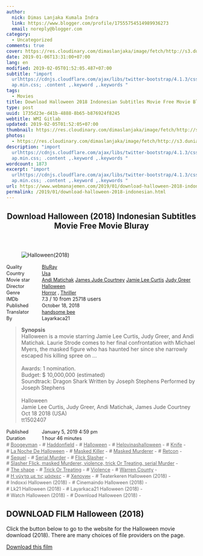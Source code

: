 ```yaml
---
author:
  nick: Dimas Lanjaka Kumala Indra
  link: https://www.blogger.com/profile/17555754514989936273
  email: noreply@blogger.com
category:
  - Uncategorized
comments: true
cover: https://res.cloudinary.com/dimaslanjaka/image/fetch/http://s3.dunia21.org/wp-content/uploads/2018/10/film-halloween2018-lk21.jpg
date: 2019-01-06T13:31:00+07:00
lang: en
modified: 2019-02-05T01:52:05.487+07:00
subtitle: "import
  urlhttps://cdnjs.cloudflare.com/ajax/libs/twitter-bootstrap/4.1.3/css/bootstr\
  ap.min.css; .content ,.keyword ,.keywords "
tags:
  - Movies
title: Download Halloween 2018 Indonesian Subtitles Movie Free Movie Bluray
type: post
uuid: 1735d23e-d41b-4888-8b65-b876924f8245
webtitle: WMI Gitlab
updated: 2019-02-05T01:52:05+07:00
thumbnail: https://res.cloudinary.com/dimaslanjaka/image/fetch/http://s3.dunia21.org/wp-content/uploads/2018/10/film-halloween2018-lk21.jpg
photos:
  - https://res.cloudinary.com/dimaslanjaka/image/fetch/http://s3.dunia21.org/wp-content/uploads/2018/10/film-halloween2018-lk21.jpg
description: "import
  urlhttps://cdnjs.cloudflare.com/ajax/libs/twitter-bootstrap/4.1.3/css/bootstr\
  ap.min.css; .content ,.keyword ,.keywords "
wordcount: 1873
excerpt: "import
  urlhttps://cdnjs.cloudflare.com/ajax/libs/twitter-bootstrap/4.1.3/css/bootstr\
  ap.min.css; .content ,.keyword ,.keywords "
url: https://www.webmanajemen.com/2019/01/download-halloween-2018-indonesian.html
permalink: /2019/01/download-halloween-2018-indonesian.html
---
```


<div>  <style>  @import url("https://cdnjs.cloudflare.com/ajax/libs/twitter-bootstrap/4.1.3/css/bootstrap.min.css");  .content *,.keyword *,.keywords * { max-width:100%}  .keywords h3 { margin-right: 15px; color: #666 }   .keywords h3::before { content: "#"; }  .keywords h3::after { content: "-"; }  .content h3 { display: inline-block; }  .keywords h3 { display: block }  .content-wrapper {          position: relative      }      .content-wrapper::before {          background: -moz-linear-gradient(top, rgba(255, 255, 255, 0) 0, rgba(255, 255, 255, 1) 100%);          background: -webkit-linear-gradient(top, rgba(255, 255, 255, 0) 0, rgba(255, 255, 255, 1) 100%);          background: linear-gradient(to bottom, rgba(255, 255, 255, 0) 0, rgba(255, 255, 255, 1) 100%);          filter: progid: DXImageTransform.Microsoft.gradient(startColorstr='#00ffffff', endColorstr='#ffffff', GradientType=0);          bottom: 0;          left: 0;          position: absolute;          width: 100%;          color: #fff;          height: 50px;          /*content: '';*/          /*z-index: 3*/      }      .keywords h3 a {          color: #666      }      .content {          position: relative      }      .content h2,      .content h3 {          font-style: normal;          display: inline-block;          font-weight: 400;          margin: 0;          padding: 0;          font-size: 90%      }      .content-media,      .show-more {          font-size: 80%      }      .content h2 {          width: 90px      }      .content-poster {          margin-bottom: 10px      }  </style>  <article class="post"><header class="post-header"><h1 for="title"> <span class="notranslate"> Download Halloween (2018) Indonesian Subtitles Movie Free Movie Bluray</span> </h1></header><div class="content-wrapper" id="movie-detail"><div class="row toggle-more">  <div class="col-xs-2 content-poster"><figure><img src="https://res.cloudinary.com/dimaslanjaka/image/fetch/http://s3.dunia21.org/wp-content/uploads/2018/10/film-halloween2018-lk21.jpg" alt="Halloween(2018)" title="Watch Halloween (2018) Indonesian Subtitles Streaming Movie Free Download Online" class="img-thumbnail"></figure></div>  <div class="col-xs-10 content">  <div>  <h2> <span class="notranslate"> Quality</span> </h2>  <h3> <span class="notranslate"> <a href="http://web-manajemen.blogspot.com/p/search.html?q=quality%20bluray" title="List of the latest and most complete films on BluRay quality">BluRay</a></span> </h3>  </div>  <div>  <h2> <span class="notranslate"> Country</span> </h2>  <h3> <span class="notranslate"> <a href="http://web-manajemen.blogspot.com/p/search.html?q=country%20usa" title="List of the latest and most complete films made in the USA">Usa</a></span> </h3>  </div>  <div>  <h2> <span class="notranslate"> Movie star</span> </h2>  <h3> <span class="notranslate"> <a href="http://web-manajemen.blogspot.com/p/search.html?q=artist%20andi%20matichak">Andi Matichak</a></span> </h3>  <h3> <span class="notranslate"> <a href="http://web-manajemen.blogspot.com/p/search.html?q=artist%20james%20jude%20courtney">James Jude Courtney</a></span> </h3>  <h3> <span class="notranslate"> <a href="http://web-manajemen.blogspot.com/p/search.html?q=artist%20jamie%20lee%20curtis">Jamie Lee Curtis</a></span> </h3>  <h3> <span class="notranslate"> <a href="http://web-manajemen.blogspot.com/p/search.html?q=artist%20judy%20greer">Judy Greer</a></span> </h3>  </div>  <div>  <h2> <span class="notranslate"> Director</span> </h2>  <h3> <span class="notranslate"> <a href="http://web-manajemen.blogspot.com/p/search.html?q=director%20halloween">Halloween</a></span> </h3>  </div>  <div>  <h2> <span class="notranslate"> Genre</span> </h2>  <h3> <span class="notranslate"> <a href="http://web-manajemen.blogspot.com/p/search.html?q=genre%20horror" title="List of the latest and most complete films Genres">Horror</a> , <a href="http://web-manajemen.blogspot.com/p/search.html?q=genre%20thriller" title="List of the latest and most complete films Genres">Thriller</a></span> </h3>  </div>  <div>  <h2> <span class="notranslate"> IMDb</span> </h2>  <h3> <span class="notranslate"> 7.3</span> </h3> <span class="notranslate"> /</span> <h3> <span class="notranslate"> 10</span> </h3> <span class="notranslate"> from</span> <h3> <span class="notranslate"> 25718</span> </h3> <span class="notranslate"> users</span> </div>  <div>  <h2> <span class="notranslate"> Published</span> </h2>  <h3> <span class="notranslate"> October 18, 2018</span> </h3>  </div>  <div>  <h2> <span class="notranslate"> Translator</span> </h2>  <h3> <span class="notranslate"> <a href="http://web-manajemen.blogspot.com/p/search.html?q=translator%20lebah%20ganteng">handsome bee</a></span> </h3>  </div>  <div>  <h2> <span class="notranslate"> By</span> </h2>  <h3> <span class="notranslate"> Layarkaca21</span> </h3>  </div>  <blockquote> <span class="notranslate"> <strong>Synopsis</strong></span> <br><span class="notranslate"> Halloween is a movie starring Jamie Lee Curtis, Judy Greer, and Andi Matichak.</span> <span class="notranslate"> Laurie Strode comes to her final confrontation with Michael Myers, the masked figure who has haunted her since she narrowly escaped his killing spree on ...</span> <br><br><span class="notranslate"> Awards: 1 nomination.</span> <br><span class="notranslate"> Budget: $ 10,000,000 (estimated)</span> <br><span class="notranslate"> Soundtrack: Dragon Shark Written by Joseph Stephens Performed by Joseph Stephens</span> <br><span><br></span> <span class="notranslate"> <span>Halloween</span></span> <span><br></span> <span class="notranslate"> <span>Jamie Lee Curtis, Judy Greer, Andi Matichak, James Jude Courtney</span></span> <span><br></span> <span class="notranslate"> <span>Oct 18 2018 (USA)</span></span> <span><br></span> <span class="notranslate"> <span>tt1502407</span></span> </blockquote>  <div>  <h2> <span class="notranslate"> Published</span> </h2>  <h3> <span class="notranslate"> January 5, 2019 4:59 pm</span> </h3>  </div>  <div>  <h2> <span class="notranslate"> Duration</span> </h2>  <h3> <span class="notranslate"> 1 hour 46 minutes</span> </h3>  </div>  <div class="keywords">  <h3> <span class="notranslate"> <a href="http://web-manajemen.blogspot.com/p/search.html?q=tag%20boogeyman">Boogeyman</a></span> </h3>  <h3> <span class="notranslate"> <a href="http://web-manajemen.blogspot.com/p/search.html?q=tag%20haddonfield">Haddonfield</a></span> </h3>  <h3> <span class="notranslate"> <a href="http://web-manajemen.blogspot.com/p/search.html?q=tag%20halloween">Halloween</a></span> </h3>  <h3> <span class="notranslate"> <a href="http://web-manajemen.blogspot.com/p/search.html?q=tag%20helovinashalloween">Helovinashalloween</a></span> </h3>  <h3> <span class="notranslate"> <a href="http://web-manajemen.blogspot.com/p/search.html?q=tag%20knife">Knife</a></span> </h3>  <h3> <span class="notranslate"> <a href="http://web-manajemen.blogspot.com/p/search.html?q=tag%20la%20noche%20de%20halloween">La Noche De Halloween</a></span> </h3>  <h3> <span class="notranslate"> <a href="http://web-manajemen.blogspot.com/p/search.html?q=tag%20masked%20killer">Masked Killer</a></span> </h3>  <h3> <span class="notranslate"> <a href="http://web-manajemen.blogspot.com/p/search.html?q=tag%20masked%20murderer">Masked Murderer</a></span> </h3>  <h3> <span class="notranslate"> <a href="http://web-manajemen.blogspot.com/p/search.html?q=tag%20retcon">Retcon</a></span> </h3>  <h3> <span class="notranslate"> <a href="http://web-manajemen.blogspot.com/p/search.html?q=tag%20sequel">Sequel</a></span> </h3>  <h3> <span class="notranslate"> <a href="http://web-manajemen.blogspot.com/p/search.html?q=tag%20serial%20murder">Serial Murder</a></span> </h3>  <h3> <span class="notranslate"> <a href="http://web-manajemen.blogspot.com/p/search.html?q=tag%20slasher%20flick">Flick Slasher</a></span> </h3>  <h3> <span class="notranslate"> <a href="http://web-manajemen.blogspot.com/p/search.html?q=tag%20slasher%20flickmasked%20murdererviolencetrick%20or%20treatingserial%20murder">Slasher Flick, masked Murderer, violence, trick Or Treating, serial Murder</a></span> </h3>  <h3> <span class="notranslate"> <a href="http://web-manajemen.blogspot.com/p/search.html?q=tag%20the%20shape">The shape</a></span> </h3>  <h3> <span class="notranslate"> <a href="http://web-manajemen.blogspot.com/p/search.html?q=tag%20trick%20or%20treating">Trick Or Treating</a></span> </h3>  <h3> <span class="notranslate"> <a href="http://web-manajemen.blogspot.com/p/search.html?q=tag%20violence">Violence</a></span> </h3>  <h3> <span class="notranslate"> <a href="http://web-manajemen.blogspot.com/p/search.html?q=tag%20warren%20county">Warren County</a></span> </h3>  <h3> <span class="notranslate"> <a href="http://web-manajemen.blogspot.com/p/search.html?q=tag%20%CE%B7%20%CE%BD%CF%8D%CF%87%CF%84%CE%B1%20%CE%BC%CE%B5%20%CF%84%CE%B9%CF%82%20%CE%BC%CE%AC%CF%83%CE%BA%CE%B5%CF%82">Η νύχτα με τις μάσκες</a></span> </h3>  <h3> <span class="notranslate"> <a href="http://web-manajemen.blogspot.com/p/search.html?q=tag%20%D1%85%D0%B5%D0%BB%D0%BE%D1%83%D0%B8%D0%BD">Хелоуин</a></span> </h3>  <h3> <span class="notranslate"> Teaterkeren Halloween (2018)</span> </h3>  <h3> <span class="notranslate"> Indoxxi Halloween (2018)</span> </h3>  <h3> <span class="notranslate"> Cinemaindo Halloween (2018)</span> </h3>  <h3> <span class="notranslate"> Lk21 Halloween (2018)</span> </h3>  <h3> <span class="notranslate"> Layarkaca21 Halloween (2018)</span> </h3>  <h3> <span class="notranslate"> Watch Halloween (2018)</span> </h3>  <h3> <span class="notranslate"> Download Halloween (2018)</span> </h3>  </div>  </div>  </div></div></article><div class="download-movie" id="download-movie">  <h2> <span class="notranslate"> DOWNLOAD FILM Halloween (2018)</span> </h2>  <p> <span class="notranslate"> Click the button below to go to the website for the Halloween movie download (2018).</span> <span class="notranslate"> There are many choices of file providers on the page.</span> </p> <a href="https://web-manajemen.blogspot.com/p/redirect.html?url=aHR0cDovL2RsLmxheWFya2FjYTIxLnZpcC9nZXQvaGFsbG93ZWVuMjAxOA==" target="_blank" class="btn btn-success"><i class="fa-download"></i></a> <span class="notranslate"> <a href="https://web-manajemen.blogspot.com/p/redirect.html?url=aHR0cDovL2RsLmxheWFya2FjYTIxLnZpcC9nZXQvaGFsbG93ZWVuMjAxOA==" target="_blank" class="btn btn-success">Download this film</a></span> <a href="http://web-manajemen.blogspot.com/p/search.html?q=petunjuk%20cara%20download%20film" target="_blank" class="btn btn-default" style="display:none"><i class="fa-info-circled"></i></a> <span class="notranslate"> <a href="http://web-manajemen.blogspot.com/p/search.html?q=petunjuk%20cara%20download%20film" target="_blank" class="btn btn-default" style="display:none">Instructions for Downloading</a></span> </div>  </div>  <script src="https://codepen.io/dimaslanjaka/pen/aQRrbR.js"></script>